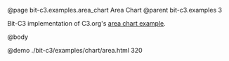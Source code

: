 @page bit-c3.examples.area_chart Area Chart
@parent bit-c3.examples 3

Bit-C3 implementation of C3.org's [area chart example](http://c3js.org/samples/chart_area.html).

@body

@demo ./bit-c3/examples/chart/area.html 320